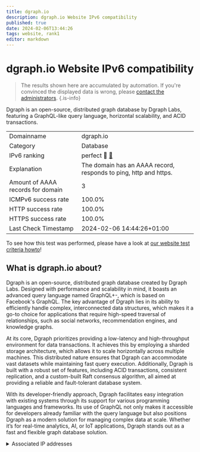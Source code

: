 ```yaml
---
title: dgraph.io
description: dgraph.io Website IPv6 compatibility
published: true
date: 2024-02-06T13:44:26
tags: website, rank1
editor: markdown
---
```


# dgraph.io Website IPv6 compatibility

> The results shown here are accumulated by automation. If you're convinced the displayed data is wrong, please [contact the administrators](/howto/chat). 
{.is-info}

Dgraph is an open-source, distributed graph database by Dgraph Labs, featuring a GraphQL-like query language, horizontal scalability, and ACID transactions.


|   |   |
| - | - |
| Domainname | dgraph.io
| Category | Database |
| IPv6 ranking | perfect :1st_place_medal: [🔗](/howto/ranking) |
| Explanation | The domain has an AAAA record, responds to ping, http and https. |
| Amount of AAAA records for domain | 3 |
| ICMPv6 success rate | 100.0%|
| HTTP success rate | 100.0% |
| HTTPS success rate | 100.0% |
| Last Check Timestamp | 2024-02-06 14:44:26+01:00 |

To see how this test was performed, please have a look at [our website test criteria howto](/howto/testcriteria/website)!


## What is dgraph.io about?
Dgraph is an open-source, distributed graph database created by Dgraph Labs. Designed with performance and scalability in mind, it boasts an advanced query language named GraphQL+-, which is based on Facebook's GraphQL. The key advantage of Dgraph lies in its ability to efficiently handle complex, interconnected data structures, which makes it a go-to choice for applications that require high-speed traversal of relationships, such as social networks, recommendation engines, and knowledge graphs.

At its core, Dgraph prioritizes providing a low-latency and high-throughput environment for data transactions. It achieves this by employing a sharded storage architecture, which allows it to scale horizontally across multiple machines. This distributed nature ensures that Dgraph can accommodate vast datasets while maintaining fast query execution. Additionally, Dgraph is built with a robust set of features, including ACID transactions, consistent replication, and a custom-built Raft consensus algorithm, all aimed at providing a reliable and fault-tolerant database system.

With its developer-friendly approach, Dgraph facilitates easy integration with existing systems through its support for various programming languages and frameworks. Its use of GraphQL not only makes it accessible for developers already familiar with the query language but also positions Dgraph as a modern solution for managing complex data at scale. Whether it’s for real-time analytics, AI, or IoT applications, Dgraph stands out as a fast and flexible graph database solution.



<details>
<summary>Associated IP addresses</summary>

2606:4700:20::681a:2e1

2606:4700:20::ac43:482b

2606:4700:20::681a:3e1

</details>
